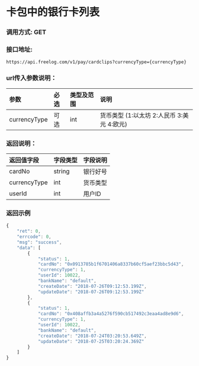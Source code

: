 # 卡包中的银行卡列表

### 调用方式: GET

### 接口地址:

```
https://api.freelog.com/v1/pay/cardclips?currencyType={currencyType}
```

### url传入参数说明：

| 参数 | 必选 | 类型及范围 | 说明 |
| :--- | :--- | :--- | :--- |
|currencyType|可选|int|货币类型 (1:以太坊 2:人民币 3:美元 4:欧元) |

### 返回说明：

| 返回值字段 | 字段类型 | 字段说明 |
| :--- | :--- | :--- |
| cardNo | string | 银行好号 |
| currencyType | int | 货币类型 |
| userId | int | 用户ID |


### 返回示例

```js
{
    "ret": 0,
    "errcode": 0,
    "msg": "success",
    "data": [
        {
            "status": 1,
            "cardNo": "0x0913785b1f6701406a8337b60cf5aef23bbc5d43",
            "currencyType": 1,
            "userId": 10022,
            "bankName": "default",
            "createDate": "2018-07-26T09:12:53.199Z",
            "updateDate": "2018-07-26T09:12:53.199Z"
        },
        {
            "status": 1,
            "cardNo": "0x408affb3a4a5276f590cb517492c3eaa4ad8e9d6",
            "currencyType": 1,
            "userId": 10022,
            "bankName": "default",
            "createDate": "2018-07-24T03:20:53.649Z",
            "updateDate": "2018-07-25T03:20:24.369Z"
        }
    ]
}
```
